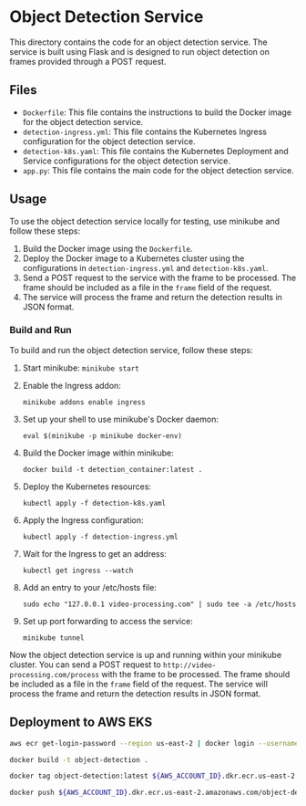 # Object Detection Service

This directory contains the code for an object detection service. The service is built using Flask and is designed to run object detection on frames provided through a POST request.

## Files

- `Dockerfile`: This file contains the instructions to build the Docker image for the object detection service.
- `detection-ingress.yml`: This file contains the Kubernetes Ingress configuration for the object detection service.
- `detection-k8s.yaml`: This file contains the Kubernetes Deployment and Service configurations for the object detection service.
- `app.py`: This file contains the main code for the object detection service.

## Usage

To use the object detection service locally for testing, use minikube and follow these steps:

1. Build the Docker image using the `Dockerfile`.
2. Deploy the Docker image to a Kubernetes cluster using the configurations in `detection-ingress.yml` and `detection-k8s.yaml`.
3. Send a POST request to the service with the frame to be processed. The frame should be included as a file in the `frame` field of the request.
4. The service will process the frame and return the detection results in JSON format.


### Build and Run

To build and run the object detection service, follow these steps:

1. Start minikube: `minikube start`

2. Enable the Ingress addon:
   ```
   minikube addons enable ingress
   ```

3. Set up your shell to use minikube's Docker daemon:
   ```
   eval $(minikube -p minikube docker-env)
   ```

4. Build the Docker image within minikube:
   ```
   docker build -t detection_container:latest .
   ```

5. Deploy the Kubernetes resources:
   ```
   kubectl apply -f detection-k8s.yaml
   ```

6. Apply the Ingress configuration:
   ```
   kubectl apply -f detection-ingress.yml
   ```

7. Wait for the Ingress to get an address:
   ```
   kubectl get ingress --watch
   ```

8. Add an entry to your /etc/hosts file:
   ```
   sudo echo "127.0.0.1 video-processing.com" | sudo tee -a /etc/hosts
   ```

9. Set up port forwarding to access the service:
   ```
   minikube tunnel
   ```

Now the object detection service is up and running within your minikube cluster. You can send a POST request to `http://video-processing.com/process` with the frame to be processed. The frame should be included as a file in the `frame` field of the request. The service will process the frame and return the detection results in JSON format.


## Deployment to AWS EKS

```bash
aws ecr get-login-password --region us-east-2 | docker login --username AWS --password-stdin ${AWS_ACCOUNT_ID}.dkr.ecr.us-east-2.amazonaws.com
```

```bash
docker build -t object-detection .
```

```bash
docker tag object-detection:latest ${AWS_ACCOUNT_ID}.dkr.ecr.us-east-2.amazonaws.com/object-detection:latest
```

```bash
docker push ${AWS_ACCOUNT_ID}.dkr.ecr.us-east-2.amazonaws.com/object-detection:latest
```